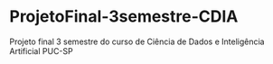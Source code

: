 # ProjetoFinal-3semestre-CDIA
Projeto final  3 semestre do curso de Ciência de Dados e Inteligência Artificial PUC-SP

